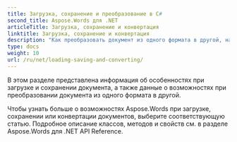```yaml
---
title: Загрузка, сохранение и преобразование в C#
second_title: Aspose.Words для .NET
articleTitle: Загрузка, сохранение и конвертация
linktitle: Загрузка, сохранение и конвертация
description: "Как преобразовать документ из одного формата в другой, например Word в PDF или HTML в Markdown, а также как загрузить и сохранить документ в формате C#."
type: docs
weight: 10
url: /ru/net/loading-saving-and-converting/
---
```


В этом разделе представлена информация об особенностях при загрузке и сохранении документа, а также данные о возможностях при преобразовании документа из одного формата в другой.

Чтобы узнать больше о возможностях Aspose.Words при загрузке, сохранении или конвертации документов, выберите соответствующую статью. Подробное описание классов, методов и свойств см. в разделе Aspose.Words для .NET API Reference.
